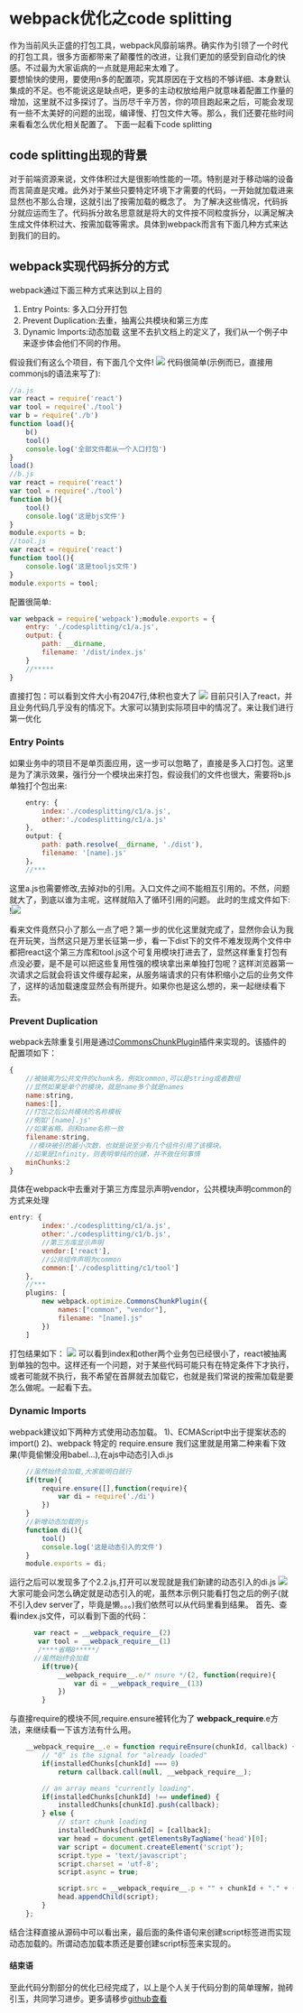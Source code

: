 # webpack优化之code splitting
作为当前风头正盛的打包工具，webpack风靡前端界。确实作为引领了一个时代的打包工具，很多方面都带来了颠覆性的改进，让我们更加的感受到自动化的快感。不过最为大家诟病的一点就是用起来太难了。  
要想愉快的使用，要使用n多的配置项，究其原因在于文档的不够详细、本身默认集成的不足。也不能说这是缺点吧，更多的主动权放给用户就意味着配置工作量的增加，这里就不过多探讨了。当历尽千辛万苦，你的项目跑起来之后，可能会发现有一些不太美好的问题的出现，编译慢、打包文件大等。那么，我们还要花些时间来看看怎么优化相关配置了。 下面一起看下code splitting 
## code splitting出现的背景 
对于前端资源来说，文件体积过大是很影响性能的一项。特别是对于移动端的设备而言简直是灾难。此外对于某些只要特定环境下才需要的代码，一开始就加载进来显然也不那么合理，这就引出了按需加载的概念了。
为了解决这些情况，代码拆分就应运而生了。代码拆分故名思意就是将大的文件按不同粒度拆分，以满足解决生成文件体积过大、按需加载等需求。具体到webpack而言有下面几种方式来达到我们的目的。
## webpack实现代码拆分的方式   
webpack通过下面三种方式来达到以上目的
1. Entry Points: 多入口分开打包
2. Prevent Duplication:去重，抽离公共模块和第三方库
3. Dynamic Imports:动态加载 
这里不去扒文档上的定义了，我们从一个例子中来逐步体会他们不同的作用。

假设我们有这么个项目，有下面几个文件!
<img src='./c1/img/pro.png'/>
代码很简单(示例而已，直接用commonjs的语法来写了):  

```js
//a.js
var react = require('react')
var tool = require('./tool')
var b = require('./b')
function load(){
    b()
    tool()
    console.log('全部文件都从一个入口打包')
}
load()
//b.js
var react = require('react')
var tool = require('./tool')
function b(){
    tool()
    console.log('这是bjs文件')
}
module.exports = b;
//tool.js
var react = require('react')
function tool(){
    console.log('这是tooljs文件')
}
module.exports = tool;
```  

配置很简单:

```js
var webpack = require('webpack');module.exports = {
    entry: './codesplitting/c1/a.js',
    output: {
        path: __dirname,
        filename: '/dist/index.js'
    }
    //*****
}
```
直接打包：可以看到文件大小有2047行,体积也变大了
<img src='./c1/img/demo1.png'/>
目前只引入了react，并且业务代码几乎没有的情况下。大家可以猜到实际项目中的情况了。来让我们进行第一优化  
### Entry Points
如果业务中的项目不是单页面应用，这一步可以忽略了，直接是多入口打包。这里是为了演示效果，强行分一个模块出来打包，假设我们的文件也很大，需要将b.js单独打个包出来:

```js
    entry: {
        index:'./codesplitting/c1/a.js',
        other:'./codesplitting/c1/a.js'
    },
    output: {
        path: path.resolve(__dirname, './dist'),
        filename: '[name].js'
    }，
    //***
```
这里a.js也需要修改,去掉对b的引用。入口文件之间不能相互引用的。不然，问题就大了，到底以谁为主呢，这样就陷入了循环引用的问题。
此时的生成文件如下:
!<img src='./c1/img/demo2.png'/>

看来文件竟然只小了那么一点了吧？第一步的优化这里就完成了，显然你会认为我在开玩笑，当然这只是万里长征第一步，看一下dist下的文件不难发现两个文件中都把react这个第三方库和tool.js这个可复用模块打进去了，显然这样重复打包有点没必要，是不是可以把这些复用性强的模块拿出来单独打包呢？这样浏览器第一次请求之后就会将该文件缓存起来，从服务端请求的只有体积缩小之后的业务文件了，这样的话加载速度显然会有所提升。如果你也是这么想的，来一起继续看下去。

### Prevent Duplication  
webpack去除重复引用是通过[CommonsChunkPlugin](https://webpack.js.org/plugins/commons-chunk-plugin/)插件来实现的。该插件的配置项如下：

```js
{
    //被抽离为公共文件的chunk名，例如common,可以是string或者数组
    //显然如果是单个的模块，就是name多个就是names
    name:string,
    names:[],
    //打包之后公共模块的名称模板
    //例如'[name].js'
    //如果省略，则和name名称一致
    filename:string,
     //模块被引的最小次数，也就是说至少有几个组件引用了该模块。
    //如果是Infinity，则表明单纯的创建，并不做任何事情
    minChunks:2  
}
```
具体在webpack中去重对于第三方库显示声明vendor，公共模块声明common的方式来处理

```js
entry: {
        index:'./codesplitting/c1/a.js',
        other:'./codesplitting/c1/b.js',
        //第三方库显示声明
        vendor:['react'],
        //公共组件声明为common
        common:['./codesplitting/c1/tool']
    },
    //***
    plugins: [
        new webpack.optimize.CommonsChunkPlugin({
            names:["common", "vendor"],
            filename: "[name].js"
        })  
    ]
```  

打包结果如下：
<img src='./c1/img/demo3.png'/>
可以看到index和other两个业务包已经很小了，react被抽离到单独的包中。这样还有一个问题，对于某些代码可能只有在特定条件下才执行，或者可能就不执行，我不希望在首屏就去加载它，也就是我们常说的按需加载是要怎么做呢。一起看下去。  
### Dynamic Imports  
webpack建议如下两种方式使用动态加载。
1)、ECMAScript中出于提案状态的import()
2)、webpack 特定的 require.ensure
我们这里就是用第二种来看下效果(毕竟偷懒没用babel...),在ajs中动态引入di.js  

```js
    //虽然始终会加载,大家能明白就行
    if(true){
        require.ensure([],function(require){
            var di = require('./di')
        })
    }
    //新增动态加载的js
    function di(){
        tool()
        console.log('这是动态引入的文件')
    }
    module.exports = di;
```
运行之后可以发现多了个2.2.js,打开可以发现就是我们新建的动态引入的di.js
<img src='./c1/img/demo4.png'/>
大家可能会问怎么确定就是动态引入的呢，虽然本示例只能看打包之后的例子(就不引入dev server了，毕竟是懒。。。)我们依然可以从代码里看到结果。
首先、查看index.js文件，可以看到下面的代码：

```js
      var react = __webpack_require__(2)
	   var tool = __webpack_require__(1)  
	   /****省略8*****/
      //虽然始终会加载
	    if(true){
	        __webpack_require__.e/* nsure */(2, function(require){
	            var di = __webpack_require__(13)
	        })
	    }
```

与直接require的模块不同,require.ensure被转化为了 __webpack_require__.e方法，来继续看一下该方法有什么用。

```js  
   	__webpack_require__.e = function requireEnsure(chunkId, callback) {
		// "0" is the signal for "already loaded"
		if(installedChunks[chunkId] === 0)
			return callback.call(null, __webpack_require__);

		// an array means "currently loading".
		if(installedChunks[chunkId] !== undefined) {
			installedChunks[chunkId].push(callback);
		} else {
			// start chunk loading
			installedChunks[chunkId] = [callback];
			var head = document.getElementsByTagName('head')[0];
			var script = document.createElement('script');
			script.type = 'text/javascript';
			script.charset = 'utf-8';
			script.async = true;

			script.src = __webpack_require__.p + "" + chunkId + "." + ({"0":"common","1":"index","3":"other"}[chunkId]||chunkId) + ".js";
			head.appendChild(script);
		}
	};
```  
结合注释直接从源码中可以看出来，最后面的条件语句来创建script标签进而实现动态加载的。所谓动态加载本质还是要创建script标签来实现的。
#### 结束语
至此代码分割部分的优化已经完成了，以上是个人关于代码分割的简单理解，抛砖引玉，共同学习进步。更多请移步[github查看](https://github.com/xiaoxiangdaiyu/webpack_demo/tree/master/codesplitting)



